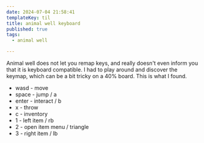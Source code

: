 ```yaml
---
date: 2024-07-04 21:58:41
templateKey: til
title: animal well keyboard
published: true
tags:
  - animal well

---
```


Animal well does not let you remap keys, and really doesn't even inform you
that it is keyboard compatible.  I had to play around and discover the keymap,
which can be a bit tricky on a 40% board.  This is what I found.

* wasd - move
* space - jump / a
* enter - interact / b
* x - throw
* c - inventory
* 1 - left item / rb
* 2 - open item menu / triangle
* 3 - right item / lb

